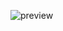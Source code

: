 ![preview](https://github.com/BASAMAJAYKUMAR/website-restaurent/assets/143103108/31205007-465b-49cd-90de-ca46690a59ca)
